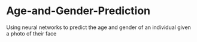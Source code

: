 # Age-and-Gender-Prediction
Using neural networks to predict the age and gender of an individual given a photo of their face
